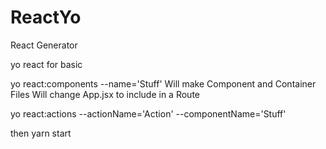 # ReactYo
React Generator

yo react for basic

yo react:components --name='Stuff'
  Will make Component and Container Files
  Will change App.jsx to include in a Route  <Route exact path="/" component={Stuff} />


yo react:actions --actionName='Action' --componentName='Stuff'

then yarn start
